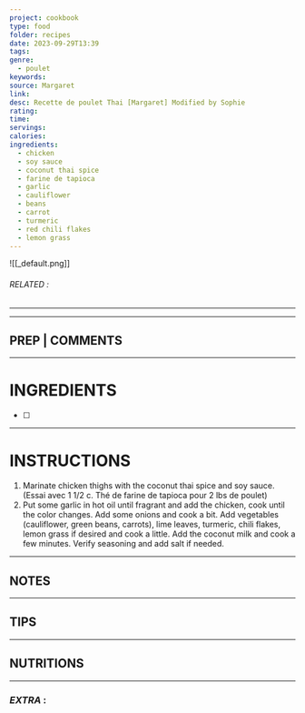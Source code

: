 ```yaml
---
project: cookbook
type: food
folder: recipes
date: 2023-09-29T13:39
tags: 
genre:
  - poulet
keywords: 
source: Margaret
link: 
desc: Recette de poulet Thai [Margaret] Modified by Sophie
rating: 
time: 
servings: 
calories: 
ingredients:
  - chicken
  - soy sauce
  - coconut thai spice
  - farine de tapioca
  - garlic
  - cauliflower
  - beans
  - carrot
  - turmeric
  - red chili flakes
  - lemon grass
---
```


![[_default.png]]
###### *RELATED* : 
---


---
## PREP | COMMENTS



---
# INGREDIENTS

- [ ] 

---
# INSTRUCTIONS

1. Marinate chicken thighs with the coconut thai spice and soy sauce. (Essai avec 1 1/2 c. Thé de farine de tapioca pour 2 lbs de poulet)
2. Put some garlic in hot oil until fragrant and add the chicken, cook until the color changes. Add some onions and cook a bit. Add vegetables (cauliflower, green beans, carrots), lime leaves, turmeric, chili flakes, lemon grass if desired and cook a little. Add the coconut milk and cook a few minutes. Verify seasoning and add salt if needed.

---
## NOTES



---
## TIPS



---
## NUTRITIONS



---
### *EXTRA* :



